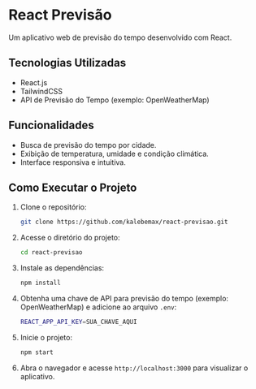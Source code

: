 # React Previsão

Um aplicativo web de previsão do tempo desenvolvido com React.

## Tecnologias Utilizadas

- React.js
- TailwindCSS
- API de Previsão do Tempo (exemplo: OpenWeatherMap)

## Funcionalidades

- Busca de previsão do tempo por cidade.
- Exibição de temperatura, umidade e condição climática.
- Interface responsiva e intuitiva.

## Como Executar o Projeto

1. Clone o repositório:

   ```sh
   git clone https://github.com/kalebemax/react-previsao.git
   ```

2. Acesse o diretório do projeto:

   ```sh
   cd react-previsao
   ```

3. Instale as dependências:

   ```sh
   npm install
   ```

4. Obtenha uma chave de API para previsão do tempo (exemplo: OpenWeatherMap) e adicione ao arquivo `.env`:

   ```sh
   REACT_APP_API_KEY=SUA_CHAVE_AQUI
   ```

5. Inicie o projeto:
   ```sh
   npm start
   ```
6. Abra o navegador e acesse `http://localhost:3000` para visualizar o aplicativo.
